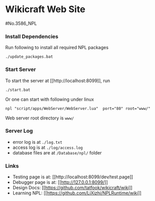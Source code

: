 # Wikicraft Web Site
#No.3586_NPL

### Install Dependencies
Run following to install all required NPL packages
```
./update_packages.bat
```

### Start Server
To start the server at [[http://localhost:8099]], run
```
./start.bat
```
Or one can start with following under linux
```
npl "script/apps/WebServer/WebServer.lua"  port="80" root="www/"
```

Web server root directory is `www/` 

### Server Log
- error log is at `./log.txt`
- access log is at `./log/access.log`
- database files are at `/Database/npl/` folder

### Links
- Testing page is at: [[http://localhost:8099/dev/test.page]]
- Debugger page is at: [[http://127.0.0.1:8099/]]
- Design Docs: [[https://github.com/tatfook/wikicraft/wiki]]
- Learning NPL: [[https://github.com/LiXizhi/NPLRuntime/wiki]]
